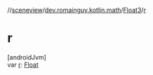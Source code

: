 //[sceneview](../../../index.md)/[dev.romainguy.kotlin.math](../index.md)/[Float3](index.md)/[r](r.md)

# r

[androidJvm]\
var [r](r.md): [Float](https://kotlinlang.org/api/latest/jvm/stdlib/kotlin/-float/index.html)
